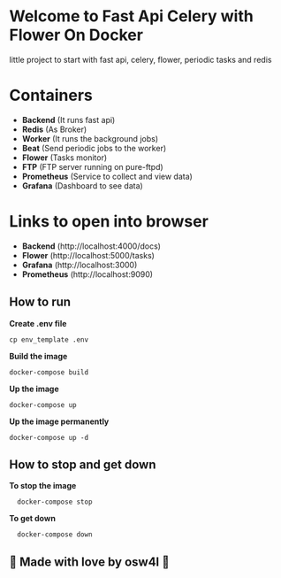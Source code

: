 # Welcome to Fast Api Celery with Flower On Docker

little project to start with fast api, celery, flower, periodic tasks and redis

# Containers

 - **Backend** (It runs fast api)
 - **Redis** (As Broker)
 - **Worker** (It runs the background jobs)
 - **Beat** (Send periodic jobs to the worker)
 - **Flower** (Tasks monitor)
 - **FTP** (FTP server running on pure-ftpd)
 - **Prometheus** (Service to collect and view data)
 - **Grafana** (Dashboard to see data)

# Links to open into browser

 - **Backend** (http://localhost:4000/docs)
 - **Flower** (http://localhost:5000/tasks)
 - **Grafana** (http://localhost:3000)
 - **Prometheus** (http://localhost:9090)

## How to run

**Create .env file**

    cp env_template .env
  
  **Build the image**

    docker-compose build
  
   **Up the image**

    docker-compose up

   **Up the image permanently**

    docker-compose up -d

## How to stop and get down

   **To stop the image**
  
      docker-compose stop

   **To get down**
  
      docker-compose down

## 💚 Made with love by osw4l 💚

